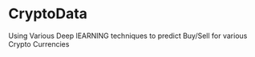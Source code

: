 # CryptoData
Using Various Deep lEARNING techniques to predict Buy/Sell for various Crypto Currencies
